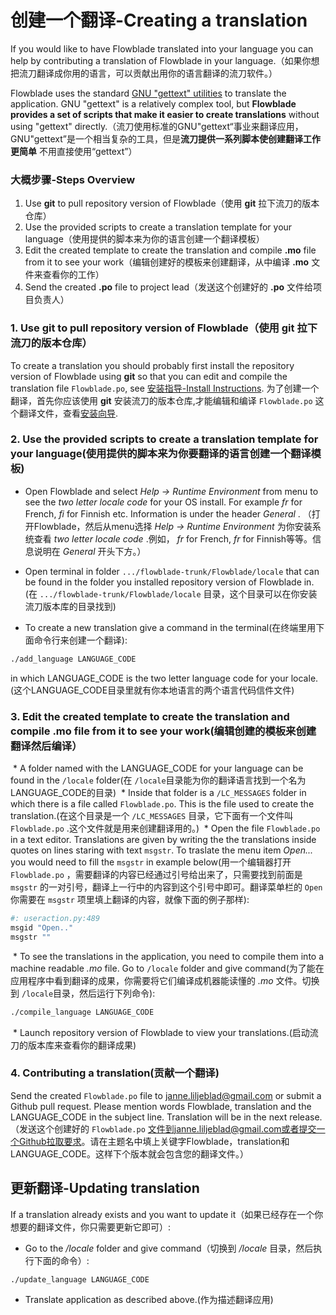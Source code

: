# 创建一个翻译-Creating a translation

If you would like to have Flowblade translated into your language you can help by contributing a translation of Flowblade in your language.（如果你想把流刀翻译成你用的语言，可以贡献出用你的语言翻译的流刀软件。）

Flowblade uses the standard [GNU "gettext" utilities](http://www.gnu.org/software/gettext/manual/gettext.html) to translate the application. GNU "gettext" is a relatively complex tool, but **Flowblade provides a set of scripts that make it easier to create translations** without using "gettext" directly.（流刀使用标准的GNU"gettext“事业来翻译应用，GNU"gettext”是一个相当复杂的工具，但是**流刀提供一系列脚本使创建翻译工作更简单** 不用直接使用“gettext”）

### 大概步骤-Steps Overview
1. Use **git** to pull repository version of Flowblade（使用 **git** 拉下流刀的版本仓库）
2. Use the provided scripts to create a translation template for your language（使用提供的脚本来为你的语言创建一个翻译模板）
3. Edit the created template to create the translation and compile **.mo** file from it to see your work（编辑创建好的模板来创建翻译，从中编译 **.mo** 文件来查看你的工作）
4. Send the created **.po** file to project lead（发送这个创建好的 **.po** 文件给项目负责人）

### 1. Use **git** to pull repository version of Flowblade（使用 **git** 拉下流刀的版本仓库）

To create a translation you should probably first install the repository version of Flowblade using **git** so that you can edit and compile the translation file ``Flowblade.po``, see [安装指导-Install Instructions](https://github.com/jliljebl/flowblade/blob/master/flowblade-trunk/docs/INSTALLING.md).
为了创建一个翻译，首先你应该使用 **git** 安装流刀的版本仓库,才能编辑和编译 ``Flowblade.po`` 这个翻译文件，查看[安装向导](https://github.com/wzba/flowblade/blob/master/flowblade-trunk/docs/INSTALLING.md).

### 2. Use the provided scripts to create a translation template for your language(使用提供的脚本来为你要翻译的语言创建一个翻译模板)
* Open Flowblade and select *Help -> Runtime Environment* from menu to see the *two letter locale code* for your OS install. For example *fr* for French, *fi* for Finnish etc. Information is under the header *General* . （打开Flowblade，然后从menu选择 *Help -> Runtime Environment* 为你安装系统查看 *two letter locale code* .例如， *fr* for French, *fr* for Finnish等等。信息说明在 *General* 开头下方。）  
* Open terminal in folder ``.../flowblade-trunk/Flowblade/locale`` that can be found in the folder you installed repository version of Flowblade in.(在 ``.../flowblade-trunk/Flowblade/locale`` 目录，这个目录可以在你安装流刀版本库的目录找到)  
  
 * To create a new translation give a command in the terminal(在终端里用下面命令行来创建一个翻译):
```bash
./add_language LANGUAGE_CODE
```
 in which LANGUAGE_CODE is the two letter language code for your locale.(这个LANGUAGE_CODE目录里就有你本地语言的两个语言代码信件文件)
  
### 3. Edit the created template to create the translation and compile **.mo** file from it to see your work(编辑创建的模板来创建翻译然后编译） ###

  * A folder named with the LANGUAGE_CODE for your language can be found in the ``/locale`` folder(在 ``/locale``目录能为你的翻译语言找到一个名为LANGUAGE_CODE的目录)
  * Inside that folder is a ``/LC_MESSAGES`` folder in which there is a file called ``Flowblade.po``. This is the file used to create the translation.(在这个目录是一个 ``/LC_MESSAGES`` 目录，它下面有一个文件叫 ``Flowblade.po`` .这个文件就是用来创建翻译用的。)
  * Open the file ``Flowblade.po`` in a text editor. Translations are given by writing the the translations inside quotes on lines staring with text ``msgstr``. To traslate the menu item *Open...* you would need to fill the ``msgstr`` in example below(用一个编辑器打开 ``Flowblade.po`` ，需要翻译的内容已经通过引号给出来了，只需要找到前面是 ``msgstr`` 的一对引号，翻译上一行中的内容到这个引号中即可。翻译菜单栏的 ``Open`` 你需要在 ``msgstr`` 项里填上翻译的内容，就像下面的例子那样):
```bash
#: useraction.py:489
msgid "Open.."
msgstr ""
```
  * To see the translations in the application, you need to compile them into a machine readable *.mo* file. Go to ``/locale`` folder and give command(为了能在应用程序中看到翻译的成果，你需要将它们编译成机器能读懂的 *.mo* 文件。切换到 ``/locale``目录，然后运行下列命令):
```bash
./compile_language LANGUAGE_CODE
```
  * Launch repository version of Flowblade to view your translations.(启动流刀的版本库来查看你的翻译成果)



### 4. Contributing a translation(贡献一个翻译)
Send the created ``Flowblade.po`` file to janne.liljeblad@gmail.com or submit a Github pull request. Please mention words Flowblade, translation and the LANGUAGE_CODE in the subject line. Translation will be in the next release.（发送这个创建好的 ``Flowblade.po`` 文件到janne.liljeblad@gmail.com或者提交一个Github拉取要求。请在主题名中填上关键字Flowblade，translation和LANGUAGE_CODE。这样下个版本就会包含您的翻译文件。）


## 更新翻译-Updating translation ##
If a translation already exists and you want to update it（如果已经存在一个你想要的翻译文件，你只需要更新它即可）:

 * Go to the */locale* folder and give command（切换到 */locale* 目录，然后执行下面的命令）:
```bash
./update_language LANGUAGE_CODE
```
 * Translate application as described above.(作为描述翻译应用)
